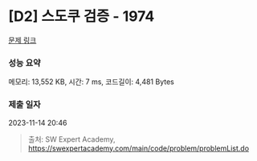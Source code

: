 # [D2] 스도쿠 검증 - 1974 

[문제 링크](https://swexpertacademy.com/main/code/problem/problemDetail.do?contestProbId=AV5Psz16AYEDFAUq) 

### 성능 요약

메모리: 13,552 KB, 시간: 7 ms, 코드길이: 4,481 Bytes

### 제출 일자

2023-11-14 20:46



> 출처: SW Expert Academy, https://swexpertacademy.com/main/code/problem/problemList.do